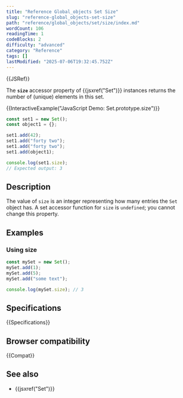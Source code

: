 ```yaml
---
title: "Reference Global_objects Set Size"
slug: "reference-global_objects-set-size"
path: "reference/global_objects/set/size/index.md"
wordCount: 106
readingTime: 1
codeBlocks: 2
difficulty: "advanced"
category: "Reference"
tags: []
lastModified: "2025-07-06T19:32:45.752Z"
---
```



{{JSRef}}

The **`size`** accessor property of {{jsxref("Set")}} instances returns the number of (unique) elements in this set.

{{InteractiveExample("JavaScript Demo: Set.prototype.size")}}

```js interactive-example
const set1 = new Set();
const object1 = {};

set1.add(42);
set1.add("forty two");
set1.add("forty two");
set1.add(object1);

console.log(set1.size);
// Expected output: 3
```

## Description

The value of `size` is an integer representing how many entries the `Set` object has. A set accessor function for `size` is `undefined`; you cannot change this property.

## Examples

### Using size

```js
const mySet = new Set();
mySet.add(1);
mySet.add(5);
mySet.add("some text");

console.log(mySet.size); // 3
```

## Specifications

{{Specifications}}

## Browser compatibility

{{Compat}}

## See also

- {{jsxref("Set")}}
